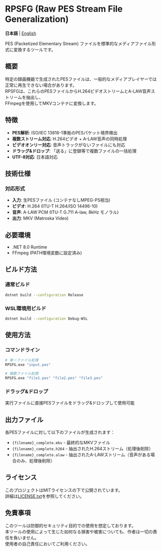 # RPSFG (Raw PES Stream File Generalization)

**日本語** | [English](README.en.md)

PES (Packetized Elementary Stream) ファイルを標準的なメディアファイル形式に変換するツールです。

## 概要

特定の録画機器で生成されたPESファイルは、一般的なメディアプレイヤーでは正常に再生できない場合があります。  
RPSFGは、これらのPESファイルからH.264ビデオストリームとA-LAW音声ストリームを抽出し、  
FFmpegを使用してMKVコンテナに変換します。

## 特徴

- **PES解析**: ISO/IEC 13818-1準拠のPESパケット境界検出
- **複数ストリーム対応**: H.264ビデオ + A-LAW音声の同時処理
- **ビデオオンリー対応**: 音声トラックがないファイルにも対応
- **ドラッグ&ドロップ**: 「送る」に登録等で複数ファイルの一括処理
- **UTF-8対応**: 日本語対応

## 技術仕様

### 対応形式

- **入力**: 生PESファイル (コンテナなしMPEG-PS相当)
- **ビデオ**: H.264 (ITU-T H.264/ISO 14496-10)
- **音声**: A-LAW PCM (ITU-T G.711 A-law, 8kHz モノラル)
- **出力**: MKV (Matroska Video)

## 必要環境

- .NET 8.0 Runtime
- FFmpeg (PATH環境変数に設定済み)

## ビルド方法

### 通常ビルド

```bash
dotnet build --configuration Release
```

### WSL環境用ビルド

```bash
dotnet build --configuration Debug-WSL
```

## 使用方法

### コマンドライン

```bash
# 単一ファイル処理
RPSFG.exe "input.pes"

# 複数ファイル処理
RPSFG.exe "file1.pes" "file2.pes" "file3.pes"
```

### ドラッグ&ドロップ

実行ファイルに直接PESファイルをドラッグ&ドロップして使用可能

## 出力ファイル

各PESファイルに対して以下のファイルが生成されます：

- `{filename}_complete.mkv` - 最終的なMKVファイル
- `{filename}_complete.h264` - 抽出されたH.264ストリーム（処理後削除）
- `{filename}_complete.alaw` - 抽出されたA-LAWストリーム（音声がある場合のみ、処理後削除）

## ライセンス

このプロジェクトはMITライセンスの下で公開されています。  
詳細は[LICENSE.txt](LICENSE.txt)を参照してください。

## 免責事項

このツールは防御的セキュリティ目的での使用を想定しております。  
本ツールの使用によって生じた如何なる損害や被害についても、作者は一切の責任を負いません。  
使用者の自己責任においてご利用ください。
